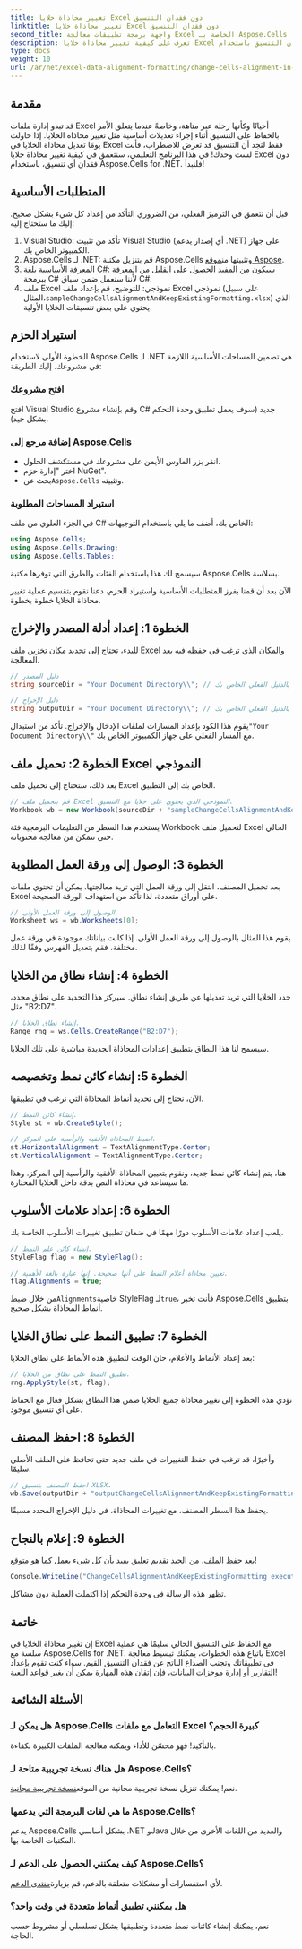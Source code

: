 ```yaml
---
title: تغيير محاذاة خلايا Excel دون فقدان التنسيق
linktitle: تغيير محاذاة خلايا Excel دون فقدان التنسيق
second_title: واجهة برمجة تطبيقات معالجة Excel الخاصة بـ Aspose.Cells .NET
description: تعرف على كيفية تغيير محاذاة خلايا Excel دون فقدان التنسيق باستخدام Aspose.Cells for .NET. اتبع دليلنا الشامل خطوة بخطوة للتحكم السلس.
type: docs
weight: 10
url: /ar/net/excel-data-alignment-formatting/change-cells-alignment-in-excel-without-losing-existing-formatting/
---
```

## مقدمة

قد تبدو إدارة ملفات Excel أحيانًا وكأنها رحلة عبر متاهة، وخاصةً عندما يتعلق الأمر بالحفاظ على التنسيق أثناء إجراء تعديلات أساسية مثل تغيير محاذاة الخلايا. إذا حاولت يومًا تعديل محاذاة الخلايا في Excel فقط لتجد أن التنسيق قد تعرض للاضطراب، فأنت لست وحدك! في هذا البرنامج التعليمي، سنتعمق في كيفية تغيير محاذاة خلايا Excel دون فقدان أي تنسيق، باستخدام Aspose.Cells for .NET. فلنبدأ!

## المتطلبات الأساسية

قبل أن نتعمق في الترميز الفعلي، من الضروري التأكد من إعداد كل شيء بشكل صحيح. إليك ما ستحتاج إليه:

1. Visual Studio: تأكد من تثبيت Visual Studio (أي إصدار يدعم .NET) على جهاز الكمبيوتر الخاص بك.
2.  Aspose.Cells لـ .NET: قم بتنزيل مكتبة Aspose.Cells وتثبيتها من[موقع Aspose](https://releases.aspose.com/cells/net/).
3. المعرفة الأساسية بلغة C#: سيكون من المفيد الحصول على القليل من المعرفة ببرمجة C# لأننا سنعمل ضمن سياق C#.
4.  ملف Excel نموذجي: للتوضيح، قم بإعداد ملف Excel نموذجي (على سبيل المثال،`sampleChangeCellsAlignmentAndKeepExistingFormatting.xlsx`) الذي يحتوي على بعض تنسيقات الخلايا الأولية.

## استيراد الحزم

الخطوة الأولى لاستخدام Aspose.Cells لـ .NET هي تضمين المساحات الأساسية اللازمة في مشروعك. إليك الطريقة:

### افتح مشروعك

افتح Visual Studio وقم بإنشاء مشروع C# جديد (سوف يعمل تطبيق وحدة التحكم بشكل جيد).

### إضافة مرجع إلى Aspose.Cells

- انقر بزر الماوس الأيمن على مشروعك في مستكشف الحلول.
- اختر "إدارة حزم NuGet".
-  بحث عن`Aspose.Cells` وتثبيته.

### استيراد المساحات المطلوبة

في الجزء العلوي من ملف C# الخاص بك، أضف ما يلي باستخدام التوجيهات:

```csharp
using Aspose.Cells;
using Aspose.Cells.Drawing;
using Aspose.Cells.Tables;
```

سيسمح لك هذا باستخدام الفئات والطرق التي توفرها مكتبة Aspose.Cells بسلاسة.

الآن بعد أن قمنا بفرز المتطلبات الأساسية واستيراد الحزم، دعنا نقوم بتقسيم عملية تغيير محاذاة الخلايا خطوة بخطوة.

## الخطوة 1: إعداد أدلة المصدر والإخراج

للبدء، تحتاج إلى تحديد مكان تخزين ملف Excel والمكان الذي ترغب في حفظه فيه بعد المعالجة.

```csharp
// دليل المصدر
string sourceDir = "Your Document Directory\\"; // استبدل بالدليل الفعلي الخاص بك

// دليل الإخراج
string outputDir = "Your Document Directory\\"; // استبدل بالدليل الفعلي الخاص بك
```

 يقوم هذا الكود بإعداد المسارات لملفات الإدخال والإخراج. تأكد من استبدال`"Your Document Directory\\"` مع المسار الفعلي على جهاز الكمبيوتر الخاص بك.

## الخطوة 2: تحميل ملف Excel النموذجي

بعد ذلك، ستحتاج إلى تحميل ملف Excel الخاص بك إلى التطبيق.

```csharp
// قم بتحميل ملف Excel النموذجي الذي يحتوي على خلايا مع التنسيق.
Workbook wb = new Workbook(sourceDir + "sampleChangeCellsAlignmentAndKeepExistingFormatting.xlsx");
```

يستخدم هذا السطر من التعليمات البرمجية فئة Workbook لتحميل ملف Excel الحالي حتى نتمكن من معالجة محتوياته.

## الخطوة 3: الوصول إلى ورقة العمل المطلوبة

بعد تحميل المصنف، انتقل إلى ورقة العمل التي تريد معالجتها. يمكن أن تحتوي ملفات Excel على أوراق متعددة، لذا تأكد من استهداف الورقة الصحيحة.

```csharp
// الوصول إلى ورقة العمل الأولى.
Worksheet ws = wb.Worksheets[0];
```

يقوم هذا المثال بالوصول إلى ورقة العمل الأولى. إذا كانت بياناتك موجودة في ورقة عمل مختلفة، فقم بتعديل الفهرس وفقًا لذلك.

## الخطوة 4: إنشاء نطاق من الخلايا

حدد الخلايا التي تريد تعديلها عن طريق إنشاء نطاق. سيركز هذا التحديد على نطاق محدد، مثل "B2:D7".

```csharp
// إنشاء نطاق الخلايا.
Range rng = ws.Cells.CreateRange("B2:D7");
```

سيسمح لنا هذا النطاق بتطبيق إعدادات المحاذاة الجديدة مباشرة على تلك الخلايا.

## الخطوة 5: إنشاء كائن نمط وتخصيصه

الآن، نحتاج إلى تحديد أنماط المحاذاة التي نرغب في تطبيقها.

```csharp
// إنشاء كائن النمط.
Style st = wb.CreateStyle();

// اضبط المحاذاة الأفقية والرأسية على المركز.
st.HorizontalAlignment = TextAlignmentType.Center;
st.VerticalAlignment = TextAlignmentType.Center;
```

هنا، يتم إنشاء كائن نمط جديد، ونقوم بتعيين المحاذاة الأفقية والرأسية إلى المركز. وهذا ما سيساعد في محاذاة النص بدقة داخل الخلايا المختارة.

## الخطوة 6: إعداد علامات الأسلوب

يلعب إعداد علامات الأسلوب دورًا مهمًا في ضمان تطبيق تغييرات الأسلوب الخاصة بك. 

```csharp
// إنشاء كائن علم النمط.
StyleFlag flag = new StyleFlag();

// تعيين محاذاة أعلام النمط على أنها صحيحة. إنها عبارة بالغة الأهمية.
flag.Alignments = true;
```

 من خلال ضبط`Alignments`خاصية StyleFlag لـ`true`، فأنت تخبر Aspose.Cells بتطبيق أنماط المحاذاة بشكل صحيح.

## الخطوة 7: تطبيق النمط على نطاق الخلايا

بعد إعداد الأنماط والأعلام، حان الوقت لتطبيق هذه الأنماط على نطاق الخلايا:

```csharp
// تطبيق النمط على نطاق من الخلايا.
rng.ApplyStyle(st, flag);
```

تؤدي هذه الخطوة إلى تغيير محاذاة جميع الخلايا ضمن هذا النطاق بشكل فعال مع الحفاظ على أي تنسيق موجود.

## الخطوة 8: احفظ المصنف

وأخيرًا، قد ترغب في حفظ التغييرات في ملف جديد حتى تحافظ على الملف الأصلي سليمًا.

```csharp
// احفظ المصنف بتنسيق XLSX.
wb.Save(outputDir + "outputChangeCellsAlignmentAndKeepExistingFormatting.xlsx", SaveFormat.Xlsx);
```

يحفظ هذا السطر المصنف، مع تغييرات المحاذاة، في دليل الإخراج المحدد مسبقًا.

## الخطوة 9: إعلام بالنجاح

بعد حفظ الملف، من الجيد تقديم تعليق يفيد بأن كل شيء يعمل كما هو متوقع!

```csharp
Console.WriteLine("ChangeCellsAlignmentAndKeepExistingFormatting executed successfully.");
```

تظهر هذه الرسالة في وحدة التحكم إذا اكتملت العملية دون مشاكل.

## خاتمة

إن تغيير محاذاة الخلايا في Excel مع الحفاظ على التنسيق الحالي سليمًا هي عملية سلسة مع Aspose.Cells for .NET. باتباع هذه الخطوات، يمكنك تبسيط معالجة Excel في تطبيقاتك وتجنب الصداع الناتج عن فقدان التنسيق القيم. سواء كنت تقوم بإعداد التقارير أو إدارة موجزات البيانات، فإن إتقان هذه المهارة يمكن أن يغير قواعد اللعبة!

## الأسئلة الشائعة

### هل يمكن لـ Aspose.Cells التعامل مع ملفات Excel كبيرة الحجم؟
بالتأكيد! فهو محسّن للأداء ويمكنه معالجة الملفات الكبيرة بكفاءة.

### هل هناك نسخة تجريبية متاحة لـ Aspose.Cells؟
 نعم! يمكنك تنزيل نسخة تجريبية مجانية من الموقع[نسخة تجريبية مجانية](https://releases.aspose.com/).

### ما هي لغات البرمجة التي يدعمها Aspose.Cells؟
يدعم Aspose.Cells بشكل أساسي .NET وJava والعديد من اللغات الأخرى من خلال المكتبات الخاصة بها.

### كيف يمكنني الحصول على الدعم لـ Aspose.Cells؟
 لأي استفسارات أو مشكلات متعلقة بالدعم، قم بزيارة[منتدى الدعم](https://forum.aspose.com/c/cells/9).

### هل يمكنني تطبيق أنماط متعددة في وقت واحد؟
نعم، يمكنك إنشاء كائنات نمط متعددة وتطبيقها بشكل تسلسلي أو مشروط حسب الحاجة.